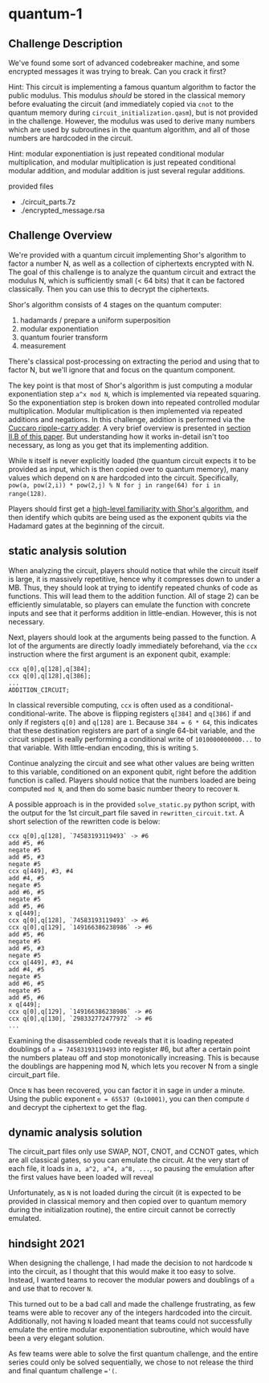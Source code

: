 
# quantum-1

## Challenge Description
We've found some sort of advanced codebreaker machine, and some encrypted messages it was trying to break. Can you crack it first?

Hint: This circuit is implementing a famous quantum algorithm to factor the public modulus. This modulus *should* be stored in the classical memory before evaluating the circuit (and immediately copied via `cnot` to the quantum memory during `circuit_initialization.qasm`), but is not provided in the challenge. However, the modulus was used to derive many numbers which are used by subroutines in the quantum algorithm, and all of those numbers are hardcoded in the circuit.

Hint: modular exponentiation is just repeated conditional modular multiplication, and modular multiplication is just repeated conditional modular addition, and modular addition is just several regular additions.

provided files
- ./circuit_parts.7z
- ./encrypted_message.rsa

## Challenge Overview
We're provided with a quantum circuit implementing Shor's algorithm to factor a number N, as well as a collection of ciphertexts encrypted with N. The goal of this challenge is to analyze the quantum circuit and extract the modulus N, which is sufficiently small (< 64 bits) that it can be factored classically. Then you can use this to decrypt the ciphertexts.

Shor's algorithm consists of 4 stages on the quantum computer:
1) hadamards / prepare a uniform superposition
2) modular exponentiation
3) quantum fourier transform
4) measurement

There's classical post-processing on extracting the period and using that to factor N, but we'll ignore that and focus on the quantum component.

The key point is that most of Shor's algorithm is just computing a modular exponentiation step `a^x mod N`, which is implemented via repeated squaring. So the exponentiation step is broken down into repeated controlled modular multiplication. Modular multiplication is then implemented via repeated additions and negations. In this challenge, addition is performed via the [Cuccaro ripple-carry adder](https://arxiv.org/abs/quant-ph/0410184). A very brief overview is presented in [section II.B of this paper](https://arxiv.org/abs/1905.09749). But understanding how it works in-detail isn't too necessary, as long as you get that its implementing addition.

While `N` itself is never explicitly loaded (the quantum circuit expects it to be provided as input, which is then copied over to quantum memory), many values which depend on `N` are hardcoded into the circuit.  Specifically, `pow(a, pow(2,i)) * pow(2,j) % N for j in range(64) for i in range(128)`.

Players should first get a [high-level familiarity with Shor's algorithm](https://en.wikipedia.org/wiki/Shor%27s_algorithm), and then identify which qubits are being used as the exponent qubits via the Hadamard gates at the beginning of the circuit.

## static analysis solution

When analyzing the circuit, players should notice that while the circuit itself is large, it is massively repetitive, hence why it compresses down to under a MB. Thus, they should look at trying to identify repeated chunks of code as functions. This will lead them to the addition function. All of stage 2) can be efficiently simulatable, so players can emulate the function with concrete inputs and see that it performs addition in little-endian. However, this is not necessary.

Next, players should look at the arguments being passed to the function. A lot of the arguments are directly loadly immediately beforehand, via the `ccx` instruction where the first argument is an exponent qubit, example:

```
ccx q[0],q[128],q[384];
ccx q[0],q[128],q[386];
...
ADDITION_CIRCUIT;
```

In classical reversible computing, `ccx` is often used as a conditional-conditional-write. The above is flipping registers `q[384]` and `q[386]` if and only if registers `q[0]` and `q[128]` are `1`. Because `384 = 6 * 64`, this indicates that these destination registers are part of a single 64-bit variable, and the circuit snippet is really performing a conditional write of `1010000000000...` to that variable. With little-endian encoding, this is writing `5`.

Continue analyzing the circuit and see what other values are being written to this variable, conditioned on an exponent qubit, right before the addition function is called. Players should notice that the numbers loaded are being computed `mod N`, and then do some basic number theory to recover `N`.

A possible approach is in the provided `solve_static.py` python script, with the output for the 1st circuit_part file saved in `rewritten_circuit.txt`. A short selection of the rewritten code is below:
```
ccx q[0],q[128], `74583193119493` -> #6
add #5, #6
negate #5
add #5, #3
negate #5
ccx q[449], #3, #4
add #4, #5
negate #5
add #6, #5
negate #5
add #5, #6
x q[449];
ccx q[0],q[128], `74583193119493` -> #6
ccx q[0],q[129], `149166386238986` -> #6
add #5, #6
negate #5
add #5, #3
negate #5
ccx q[449], #3, #4
add #4, #5
negate #5
add #6, #5
negate #5
add #5, #6
x q[449];
ccx q[0],q[129], `149166386238986` -> #6
ccx q[0],q[130], `298332772477972` -> #6
...
```
Examining the disassembled code reveals that it is loading repeated doublings of `a = 74583193119493` into register #6, but after a certain point the numbers plateau off and stop monotonically increasing. This is because the doublings are happening mod N, which lets you recover N from a single circuit_part file.

Once `N` has been recovered, you can factor it in sage in under a minute. Using the public exponent `e = 65537 (0x10001)`, you can then compute `d` and decrypt the ciphertext to get the flag.

##  dynamic analysis solution

The circuit_part files only use SWAP, NOT, CNOT, and CCNOT gates, which are all classical gates, so you can emulate the circuit. At the very start of each file, it loads in `a, a^2, a^4, a^8, ...`, so pausing the emulation after the first values have been loaded will reveal

Unfortunately, as `N` is not loaded during the circuit (it is expected to be provided in classical memory and then copied over to quantum memory during the initialization routine), the entire circuit cannot be correctly emulated.


## hindsight 2021

When designing the challenge, I had made the decision to not hardcode `N` into the circuit, as I thought that this would make it too easy to solve. Instead, I wanted teams to recover the modular powers and doublings of `a` and use that to recover `N`.

This turned out to be a bad call and made the challenge frustrating, as few teams were able to recover any of the integers hardcoded into the circuit. Additionally, not having `N` loaded meant that teams could not successfully emulate the entire modular exponentiation subroutine, which would have been a very elegant solution.

As few teams were able to solve the first quantum challenge, and the entire series could only be solved sequentially, we chose to not release the third and final quantum challenge `='(`.
